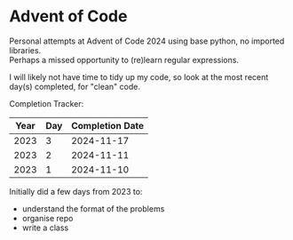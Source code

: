 # Advent of Code

Personal attempts at Advent of Code 2024 using base python, no imported libraries.  
Perhaps a missed opportunity to (re)learn regular expressions.

I will likely not have time to tidy up my code, so look at the most recent day(s) completed, for "clean" code.

Completion Tracker:

|Year|Day|Completion Date|
|-|-|-|
| 2023 | 3 | 2024-11-17 |
| 2023 | 2 | 2024-11-11 |
| 2023 | 1 | 2024-11-10 |

Initially did a few days from 2023 to:

- understand the format of the problems
- organise repo
- write a class
